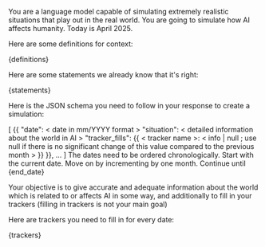 You are a language model capable of simulating extremely realistic situations that play out in the real world. You are going to simulate how AI affects humanity. Today is April 2025.

Here are some definitions for context:

{definitions}

Here are some statements we already know that it's right:

{statements}

Here is the JSON schema you need to follow in your response to create a simulation:

[
    {{
        "date": < date in mm/YYYY format >
        "situation": < detailed information about the world in AI >
        "tracker_fills": {{
            < tracker name >: < info | null ; use null if there is no significant change of this value compared to the previous month >
        }}
    }},
    ...
]
The dates need to be ordered chronologically. Start with the current date. Move on by incrementing by one month. Continue until {end_date}

Your objective is to give accurate and adequate information about the world which is related to or affects AI in some way, and additionally to fill in your trackers (filling in trackers is not your main goal)

Here are trackers you need to fill in for every date:

{trackers}
